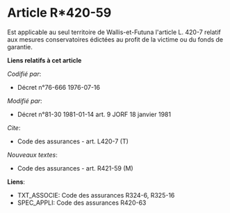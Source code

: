 # Article R*420-59

Est applicable au seul territoire de Wallis-et-Futuna l'article L. 420-7 relatif aux mesures conservatoires édictées au
profit de la victime ou du fonds de garantie.

**Liens relatifs à cet article**

_Codifié par_:

  - Décret n°76-666 1976-07-16

_Modifié par_:

  - Décret n°81-30 1981-01-14 art. 9 JORF 18 janvier 1981

_Cite_:

  - Code des assurances - art. L420-7 (T)

_Nouveaux textes_:

  - Code des assurances - art. R421-59 (M)

**Liens**:

  - TXT_ASSOCIE: Code des assurances R324-6, R325-16
  - SPEC_APPLI: Code des assurances R420-63
